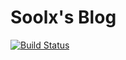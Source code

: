 # Soolx's Blog

[![Build Status](https://travis-ci.com/soolx/blog.svg?branch=gh-pages)](https://travis-ci.com/soolx/blog)
